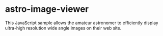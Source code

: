 # astro-image-viewer
This JavaScript sample allows the amateur astronomer to efficiently display ultra-high resolution wide angle images on their web site. 
